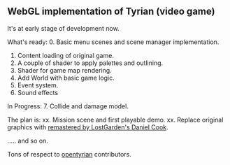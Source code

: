 WebGL implementation of Tyrian (video game)
------------------------------------------

It's at early stage of development now.

What's ready:
0. Basic menu scenes and scene manager implementation.
1. Content loading of original game.
2. A couple of shader to apply palettes and outlining.
3. Shader for game map rendering.
4. Add World with basic game logic.
5. Event system.
6. Sound effects

In Progress:
7. Collide and damage model.

The plan is:
xx. Mission scene and first playable demo.
xx. Replace original graphics with [remastered by LostGarden's Daniel Cook](https://opengameart.org/content/remastered-tyrian-graphics-0).

..... and so on.

Tons of respect to [opentyrian](https://github.com/opentyrian/opentyrian) contributors. 

